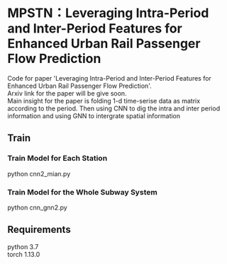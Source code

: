 # MPSTN：Leveraging Intra-Period and Inter-Period Features for Enhanced Urban Rail Passenger Flow Prediction
Code for paper 'Leveraging Intra-Period and Inter-Period Features for Enhanced Urban Rail Passenger Flow Prediction'.<br /> Arxiv link for the paper will be give soon.<br />
Main insight for the paper is folding 1-d time-serise data as matrix according to the period. Then using CNN to dig the intra and inter period information and using GNN to intergrate spatial information

## Train
### Train Model for Each Station
python cnn2_mian.py

### Train Model for the Whole Subway System
python cnn_gnn2.py

## Requirements
python 3.7 <br />
torch  1.13.0
